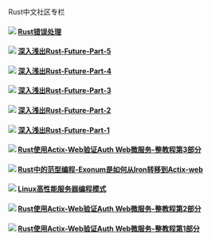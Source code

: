 <div id="lanmu">
    <div id="word">Rust中文社区专栏</div>
</div>

<h4><img src="/imgs/rust.png"/>
<a href="/read/rust/2018/rust-error-handle.html">Rust错误处理</a></h4>

<h4><img src="/imgs/rust.png"/>
<a href="/read/rust/2018/深入浅出Rust-Future-Part-5.html">深入浅出Rust-Future-Part-5</a></h4>

<h4><img src="/imgs/rust.png"/>
<a href="/read/rust/2018/深入浅出Rust-Future-Part-4.html">深入浅出Rust-Future-Part-4</a></h4>

<h4><img src="/imgs/rust.png"/>
<a href="/read/rust/2018/深入浅出Rust-Future-Part-3.html">深入浅出Rust-Future-Part-3</a></h4>

<h4><img src="/imgs/rust.png"/>
<a href="/read/rust/2018/深入浅出Rust-Future-Part-2.html">深入浅出Rust-Future-Part-2</a></h4>

<h4><img src="/imgs/rust.png"/>
<a href="/read/rust/2018/深入浅出Rust-Future-Part-1.html">深入浅出Rust-Future-Part-1</a></h4>

<h4><img src="/imgs/rust.png"/>
<a href="/read/rust/2018/rust-use-actix-web-build-auth-micao-serive-3.html">Rust使用Actix-Web验证Auth Web微服务-整教程第3部分</a></h4>

<h4><img src="/imgs/rust.png"/>
<a href="/read/rust/2018/Rust中的范型编程-Exonum是如何从Iron转移到Actix-web.html">Rust中的范型编程-Exonum是如何从Iron转移到Actix-web</a></h4>

<h4><img src="/imgs/rust.png"/>
<a href="/read/rust/2018/Linux高性能服务器编程模式.html">Linux高性能服务器编程模式</a></h4>

<h4><img src="/imgs/rust.png"/>
<a href="/read/rust/2018/rust-use-actix-web-build-auth-micao-serive-2.html">Rust使用Actix-Web验证Auth Web微服务-整教程第2部分</a></h4>

<h4><img src="/imgs/rust.png"/>
<a href="/read/rust/2018/rust-use-actix-web-build-auth-micao-serive-1.html">Rust使用Actix-Web验证Auth Web微服务-整教程第1部分</a></h4>
